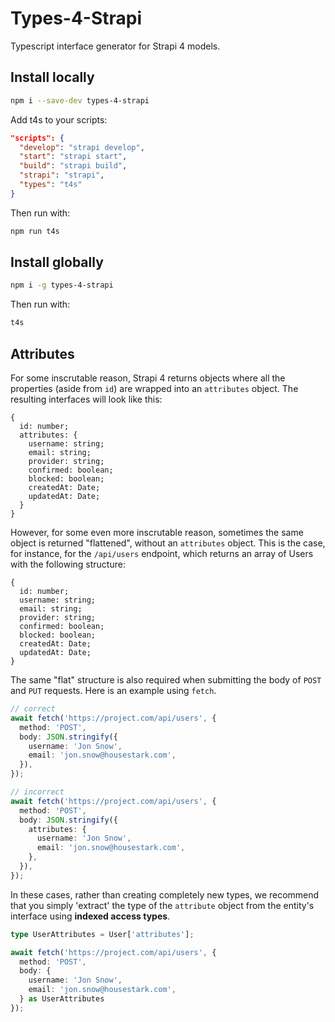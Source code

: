 # Types-4-Strapi

Typescript interface generator for Strapi 4 models.

## Install locally

```bash
npm i --save-dev types-4-strapi
```

Add t4s to your scripts:

```json
"scripts": {
  "develop": "strapi develop",
  "start": "strapi start",
  "build": "strapi build",
  "strapi": "strapi",
  "types": "t4s"
}
```

Then run with:

```bash
npm run t4s
```

## Install globally

```bash
npm i -g types-4-strapi
```

Then run with:

```bash
t4s
```

## Attributes

For some inscrutable reason, Strapi 4 returns objects where all the properties (aside from `id`) are wrapped into an `attributes` object. The resulting interfaces will look like this:

```
{
  id: number;
  attributes: {
    username: string;
    email: string;
    provider: string;
    confirmed: boolean;
    blocked: boolean;
    createdAt: Date;
    updatedAt: Date;
  }
}
```

However, for some even more inscrutable reason, sometimes the same object is returned "flattened", without an `attributes` object. This is the case, for instance, for the `/api/users` endpoint, which returns an array of Users with the following structure:

```
{
  id: number;
  username: string;
  email: string;
  provider: string;
  confirmed: boolean;
  blocked: boolean;
  createdAt: Date;
  updatedAt: Date;
}
```

The same "flat" structure is also required when submitting the body of `POST` and `PUT` requests. Here is an example using `fetch`.

```ts
// correct
await fetch('https://project.com/api/users', {
  method: 'POST',
  body: JSON.stringify({
    username: 'Jon Snow',
    email: 'jon.snow@housestark.com',
  }),
});

// incorrect
await fetch('https://project.com/api/users', {
  method: 'POST',
  body: JSON.stringify({
    attributes: {
      username: 'Jon Snow',
      email: 'jon.snow@housestark.com',
    },
  }),
});
```

In these cases, rather than creating completely new types, we recommend that you simply 'extract' the type of the `attribute` object from the entity's interface using **indexed access types**.

```ts
type UserAttributes = User['attributes'];

await fetch('https://project.com/api/users', {
  method: 'POST',
  body: {
    username: 'Jon Snow',
    email: 'jon.snow@housestark.com',
  } as UserAttributes
});
```
